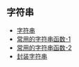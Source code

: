 ## 字符串

* [字符串](字符串.md)
* [常用的字符串函数-1](常用的字符串函数-1.md)
* [常用的字符串函数-2](常用的字符串函数-2.md)
* [封装字符串](封装字符串.md)
